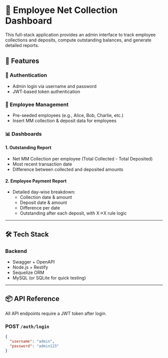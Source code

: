 # 🧾 Employee Net Collection Dashboard

This full-stack application provides an admin interface to track employee collections and deposits, compute outstanding balances, and generate detailed reports.

## 📐 Features

### 🔐 Authentication
- Admin login via username and password
- JWT-based token authentication

### 👥 Employee Management
- Pre-seeded employees (e.g., Alice, Bob, Charlie, etc.)
- Insert MM collection & deposit data for employees

### 📊 Dashboards

#### 1. Outstanding Report
- Net MM Collection per employee (Total Collected - Total Deposited)
- Most recent transaction date
- Difference between collected and deposited amounts

#### 2. Employee Payment Report
- Detailed day-wise breakdown:
  - Collection date & amount
  - Deposit date & amount
  - Difference per date
  - Outstanding after each deposit, with X→X rule logic

---

## 🛠️ Tech Stack


### Backend
- Swagger + OpenAPI
- Node.js  + Restify
- Sequelize ORM
- MySQL (or SQLite for quick testing)

---

## 📦 API Reference

All API endpoints require a JWT token after login.

### POST `/auth/login`
```json
{
  "username": "admin",
  "password": "admin123"
}
